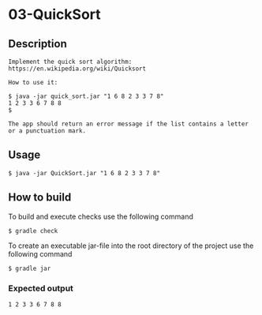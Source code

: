 # 03-QuickSort

## Description
```
Implement the quick sort algorithm: https://en.wikipedia.org/wiki/Quicksort

How to use it:

$ java -jar quick_sort.jar "1 6 8 2 3 3 7 8"
1 2 3 3 6 7 8 8
$

The app should return an error message if the list contains a letter or a punctuation mark.
```
## Usage
```
$ java -jar QuickSort.jar "1 6 8 2 3 3 7 8"
```
## How to build
To build and execute checks use the following command
```
$ gradle check
```
To create an executable jar-file into the root directory of the project use the following command
```
$ gradle jar
```
### Expected output
```
1 2 3 3 6 7 8 8
```